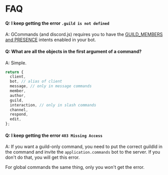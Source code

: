 # FAQ

#### Q: I keep getting the error `.guild is not defined`

A: GCommands (and discord.js) requires you to have the [GUILD_MEMBERS and PRESENCE](https://discord.com/developers/docs/topics/gateway#gateway-intents) intents enabled in your bot.

#### Q: What are all the objects in the first argument of a command?

A: Simple.

```js
return {
  client,
  bot, // alias of client
  message, // only in message commands
  member,
  author,
  guild,
  interaction, // only in slash commands
  channel,
  respond,
  edit,
};
```

#### Q: I keep getting the error `403 Missing Access`

A: If you want a guild-only command, you need to put the correct guildId in the command and invite the `application.commands` bot to the server. If you don't do that, you will get this error. 

For global commands the same thing, only you won't get the error.
